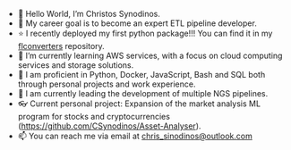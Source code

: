 - 👋 Hello World, I’m Christos Synodinos.
- 👀 My career goal is to become an expert ETL pipeline developer.
- :star: I recently deployed my first python package!!! You can find it in my [flconverters](https://github.com/CSynodinos/flconverters) repository.
- 🌱 I’m currently learning AWS services, with a focus on cloud computing services and storage solutions.
- :book: I am proficient in Python, Docker, JavaScript, Bash and SQL both through personal projects and work experience. 
- :muscle: I am currently leading the development of multiple NGS pipelines.
- :eyeglasses: Current personal project: Expansion of the market analysis ML program for stocks and cryptocurrencies (https://github.com/CSynodinos/Asset-Analyser).  
- 📫 You can reach me via email at chris_sinodinos@outlook.com

<!---
CSynodinos/CSynodinos is a ✨ special ✨ repository because its `README.md` (this file) appears on your GitHub profile.
You can click the Preview link to take a look at your changes.
--->

